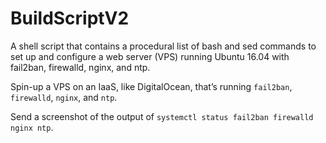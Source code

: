 # BuildScriptV2
A shell script that contains a procedural list of bash and sed commands to set up and configure a web server (VPS) running Ubuntu 16.04 with fail2ban, firewalld, nginx, and ntp.

Spin-up a VPS on an IaaS, like DigitalOcean, that’s running `fail2ban`, `firewalld`, `nginx`, and `ntp`.

Send a screenshot of the output of `systemctl status fail2ban firewalld nginx ntp`.